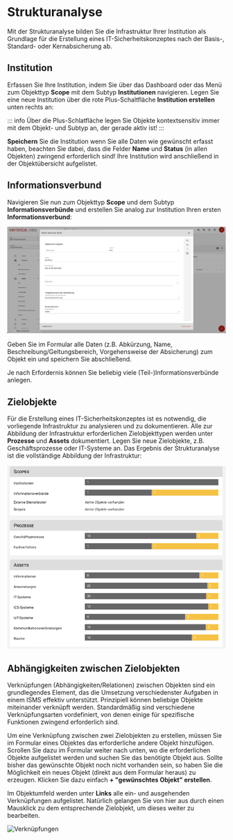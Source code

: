 <!-- © 2024 The Project Contributors - see AUTHORS.txt -->
# Strukturanalyse

Mit der Strukturanalyse bilden Sie die Infrastruktur Ihrer Institution als Grundlage für die Erstellung eines IT-Sicherheitskonzeptes nach der Basis-, Standard- oder Kernabsicherung ab.

## Institution

Erfassen Sie Ihre Institution, indem Sie über das Dashboard oder das Menü zum Objekttyp **Scope** mit dem Subtyp **Institutionen** navigieren. Legen Sie eine neue Institution über die rote Plus-Schaltfläche **Institution erstellen** unten rechts an:

::: info Über die Plus-Schlatfläche legen Sie Objekte kontextsensitiv immer mit dem Objekt- und Subtyp an, der gerade aktiv ist!
:::

**Speichern** Sie die Institution wenn Sie alle Daten wie gewünscht erfasst haben, beachten Sie dabei, dass die Felder **Name** und **Status** (in allen Objekten) zwingend erforderlich sind! Ihre Institution wird anschließend in der Objektübersicht aufgelistet.

## Informationsverbund

Navigieren Sie nun zum Objekttyp **Scope** und dem Subtyp **Informationsverbünde** und erstellen Sie analog zur Institution Ihren ersten **Informationsverbund**:

![Institution erstellen](/assets/domain-it-gs/1-Informationsverbund%20erstellen.png)

Geben Sie im Formular alle Daten (z.B. Abkürzung, Name, Beschreibung/Geltungsbereich, Vorgehensweise der Absicherung) zum Objekt ein und speichern Sie abschließend.

Je nach Erfordernis können Sie beliebig viele (Teil-)Informationsverbünde anlegen. 

## Zielobjekte

Für die Erstellung eines IT-Sicherheitskonzeptes ist es notwendig, die vorliegende Infrastruktur zu analysieren und zu dokumentieren. Alle zur Abbildung der Infrastruktur erforderlichen Zielobjekttypen werden unter **Prozesse** und **Assets** dokumentiert. Legen Sie neue Zielobjekte, z.B. Geschäftsprozesse oder IT-Systeme an. Das Ergebnis der Strukturanalyse ist die vollständige Abbildung der Infrastruktur:

![Dashboard - Strukturanalyse](/assets/domain-it-gs/2-Strukturanlayse.png)

## Abhängigkeiten zwischen Zielobjekten

Verknüpfungen (Abhängigkeiten/Relationen) zwischen Objekten sind ein grundlegendes Element, das die Umsetzung verschiedenster Aufgaben in einem ISMS effektiv unterstützt. Prinzipiell können beliebige Objekte miteinander verknüpft werden. Standardmäßig sind verschiedene Verknüpfungsarten vordefiniert, von denen einige für spezifische Funktionen zwingend erforderlich sind.

Um eine Verknüpfung zwischen zwei Zielobjekten zu erstellen, müssen Sie im Formular eines Objektes das erforderliche andere Objekt hinzufügen. Scrollen Sie dazu im Formular weiter nach unten, wo die erforderlichen Objekte aufgelistet werden und suchen Sie das benötigte Objekt aus. 
Sollte bisher das gewünschte Objekt noch nicht vorhanden sein, so haben Sie die Möglichkeit ein neues Objekt (direkt aus dem Formular heraus) zu erzeugen. Klicken Sie dazu einfach **+ "gewünschtes Objekt" erstellen**.   

Im Objektumfeld werden unter **Links** alle ein- und ausgehenden Verknüpfungen aufgelistet. Natürlich gelangen Sie von hier aus durch einen Mausklick zu dem entsprechende Zielobjekt, um dieses weiter zu bearbeiten.

![Verknüpfungen](/assets/domain-it-gs/3-Verknüpfungen.png)
